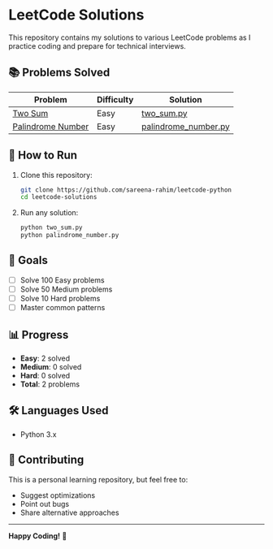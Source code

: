 # LeetCode Solutions

This repository contains my solutions to various LeetCode problems as I practice coding and prepare for technical interviews.

## 📚 Problems Solved

| Problem | Difficulty | Solution |
|---------|------------|----------|
| [Two Sum](https://leetcode.com/problems/two-sum/) | Easy | [two_sum.py](two_sum.py) |
| [Palindrome Number](https://leetcode.com/problems/palindrome-number/) | Easy | [palindrome_number.py](palindrome_number.py) | 

## 🚀 How to Run

1. Clone this repository:
   ```bash
   git clone https://github.com/sareena-rahim/leetcode-python
   cd leetcode-solutions
   ```

2. Run any solution:
   ```bash
   python two_sum.py
   python palindrome_number.py
   ```

## 🎯 Goals

- [ ] Solve 100 Easy problems
- [ ] Solve 50 Medium problems  
- [ ] Solve 10 Hard problems
- [ ] Master common patterns

## 📊 Progress

- **Easy**: 2 solved
- **Medium**: 0 solved
- **Hard**: 0 solved
- **Total**: 2 problems

## 🛠️ Languages Used

- Python 3.x

## 🤝 Contributing

This is a personal learning repository, but feel free to:
- Suggest optimizations
- Point out bugs
- Share alternative approaches


---

**Happy Coding!** 🎉
